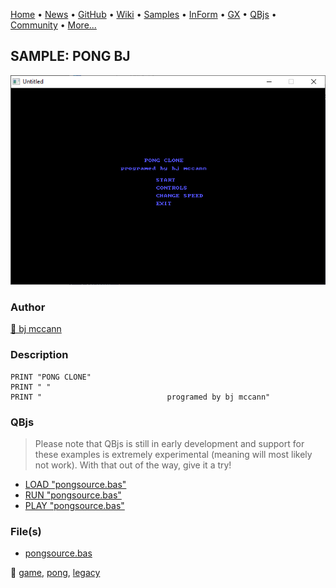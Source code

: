 [Home](https://qb64.com) • [News](../../news.md) • [GitHub](https://github.com/QB64Official/qb64) • [Wiki](https://github.com/QB64Official/qb64/wiki) • [Samples](../../samples.md) • [InForm](../../inform.md) • [GX](../../gx.md) • [QBjs](../../qbjs.md) • [Community](../../community.md) • [More...](../../more.md)

## SAMPLE: PONG BJ

![screenshot.png](img/screenshot.png)

### Author

[🐝 bj mccann](../bj-mccann.md) 

### Description

```text
PRINT "PONG CLONE"
PRINT " "
PRINT "                            programed by bj mccann"
```

### QBjs

> Please note that QBjs is still in early development and support for these examples is extremely experimental (meaning will most likely not work). With that out of the way, give it a try!

* [LOAD "pongsource.bas"](https://v6p9d9t4.ssl.hwcdn.net/html/5963335/index.html?src=https://qb64.com/samples/pong-bj/src/pongsource.bas)
* [RUN "pongsource.bas"](https://v6p9d9t4.ssl.hwcdn.net/html/5963335/index.html?mode=auto&src=https://qb64.com/samples/pong-bj/src/pongsource.bas)
* [PLAY "pongsource.bas"](https://v6p9d9t4.ssl.hwcdn.net/html/5963335/index.html?mode=play&src=https://qb64.com/samples/pong-bj/src/pongsource.bas)

### File(s)

* [pongsource.bas](src/pongsource.bas)

🔗 [game](../game.md), [pong](../pong.md), [legacy](../legacy.md)

